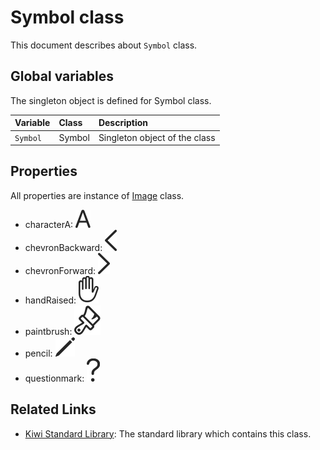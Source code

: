 # Symbol class
This document describes about `Symbol` class.

## Global variables
The singleton object is defined for Symbol class.

|Variable    |Class             | Description                   |
|:---        |:---              |:---                           |
|`Symbol`    |Symbol            |Singleton object of the class  |

## Properties
All properties are instance of [Image](https://github.com/steelwheels/KiwiScript/blob/master/KiwiLibrary/Document/Class/Image.md) class. 
* characterA: ![Symbol: A](https://github.com/steelwheels/Coconut/blob/master/CoconutData/Resource/Image/character-a.png)
* chevronBackward: ![Symbol: <](https://github.com/steelwheels/Coconut/blob/master/CoconutData/Resource/Image/chevron-backward.png)
* chevronForward: ![Symbol: >](https://github.com/steelwheels/Coconut/blob/master/CoconutData/Resource/Image/chevron-forward.png)
* handRaised: ![Symbol: Raised hand](https://github.com/steelwheels/Coconut/blob/master/CoconutData/Resource/Image/hand-raised.png)
* paintbrush: ![Symbol: Paint brush](https://github.com/steelwheels/Coconut/blob/master/CoconutData/Resource/Image/paintbrush.png)
* pencil: ![Symbol: Pencil](https://github.com/steelwheels/Coconut/blob/master/CoconutData/Resource/Image/pencil.png)
* questionmark: ![Symbol: Question mark](https://github.com/steelwheels/Coconut/blob/master/CoconutData/Resource/Image/questionmark.png)

## Related Links
* [Kiwi Standard Library](https://github.com/steelwheels/KiwiScript/blob/master/KiwiLibrary/Document/Library.md): The standard library which contains this class.

